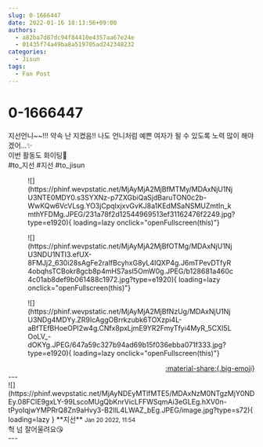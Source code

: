 ```yaml
---
slug: 0-1666447
date: 2022-01-16 18:13:56+09:00
authors:
  - a82ba7d87dc94f84410e4357aa67e24e
  - 01435f74a49ba8a519705ad242348232
categories:
  - Jisun
tags:
  - Fan Post
---
```


# 0-1666447

<div class="post-container" markdown="1">
<div class="content-container md-sidebar__scrollwrap" markdown="1">

지선언니~~!!! 약속 난 지켰음!! 나도 언니처럼 예쁜 여자가 될 수 있도록 노력 많이 해야겠어...✨<br>이번 활동도 화이팅💖<br>\#to_지선 \#지선 \#to_jisun
<figure markdown="1">
![](https://phinf.wevpstatic.net/MjAyMjA2MjBfMTMy/MDAxNjU1NjU3NTE0MDY0.s3SYXNz-p7ZXGbiQaSjdBaruTON0c2b-WwKQw6VcVLsg.YO3jCpqIxjxvGvKJ8a1KEdMSaNSMUZmtIn_kmthYFDMg.JPEG/231a78f2d12544969513ef31162476f2249.jpg?type=e1920){ loading=lazy onclick="openFullscreen(this)"}
</figure>

<figure markdown="1">
![](https://phinf.wevpstatic.net/MjAyMjA2MjBfOTMg/MDAxNjU1NjU3NDU1NTI3.efUX-8FMJj2_630i28sAgFe2ralfBcyhxG8yL4IQXP4g.J6mTPevDTfyR4obqhsTCBokr8gcb8p4mHS7asI5OmW0g.JPEG/b128681a460c4c01ab8def9b061488c1972.jpg?type=e1920){ loading=lazy onclick="openFullscreen(this)"}
</figure>

<figure markdown="1">
![](https://phinf.wevpstatic.net/MjAyMjA2MjBfNzUg/MDAxNjU1NjU3NDg4MDYy.ZR9IcAggOBrrkzubk6TOXzpi4L-aBfTEfBHoeOPI2w4g.CNfx8pxLjmE9YR2FmyTfyi4MyR_5CXI5LOoLV_-dOKYg.JPEG/647a59c327b94ad69b15f036ebba071f333.jpg?type=e1920){ loading=lazy onclick="openFullscreen(this)"}
</figure>


</div>
</div>

<div style="text-align: right;" markdown="1">
<a href="https://weverse.io/fromis9/fanpost/0-1666447" style="text-align: right;">:material-share:{.big-emoji}</a>
</div>
---

<div class="comments-container md-sidebar__scrollwrap" markdown="1">
<div class="comment" markdown="1">
<div class='id-container' markdown="1">
![](https://phinf.wevpstatic.net/MjAyNDEyMTlfMTE5/MDAxNzM0NTgzMjY0NDEy.08FClE9gxLY-99LscoMUgQbKnrVicLFFWSqmAi3eGLEg.hXV0n-tPyoIqjwYMPRrQ8Zn9aHvy3-B2llL4LWAZ_bEg.JPEG/image.jpg?type=s72){ loading=lazy }
**<span class="artist">지선</span>** <small>Jan 20 2022, 11:54</small><br>
</div>
<div class='comment-body' markdown="1">
헉 넘 잘어울려요😘
</div>
</div>
</div>
---
